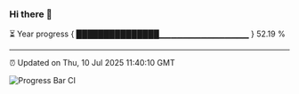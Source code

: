 ### Hi there 👋

⏳ Year progress { ███████████████▁▁▁▁▁▁▁▁▁▁▁▁▁▁▁ } 52.19 %

---

⏰ Updated on Thu, 10 Jul 2025 11:40:10 GMT

![Progress Bar CI](https://github.com/IshwaranRudhara/GIT-ACTION/workflows/Progress%20Bar%20CI/badge.svg)
